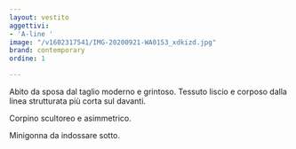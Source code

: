 ```yaml
---
layout: vestito
aggettivi:
- 'A-line '
image: "/v1602317541/IMG-20200921-WA0153_xdkizd.jpg"
brand: contemporary
ordine: 1

---
```

Abito da sposa dal taglio moderno e grintoso. Tessuto liscio e corposo dalla linea strutturata più corta sul davanti.

Corpino scultoreo e asimmetrico.

Minigonna da indossare sotto.